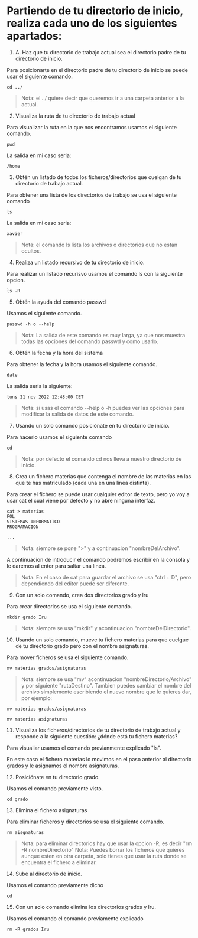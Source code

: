 # Partiendo de tu directorio de inicio, realiza cada uno de los siguientes apartados:

1. A. Haz que tu directorio de trabajo actual sea el directorio padre de tu directorio de inicio.

Para posicionarte en el directorio padre de tu directorio de inicio se puede usar el siguiente comando.

~~~
cd ../
~~~

>Nota: el ../  quiere decir que queremos ir a una carpeta anterior a la actual.

2. Visualiza la ruta de tu directorio de trabajo actual

Para visualizar la ruta en la que nos encontramos usamos el siguiente comando.

~~~
pwd
~~~

La salida en mi caso seria:
~~~
/home
~~~

3. Obtén un listado de todos los ficheros/directorios que cuelgan de tu directorio de trabajo actual.

Para obtener una lista de los directorios de trabajo se usa el siguiente comando

~~~
ls
~~~
La salida en mi caso seria: 
~~~
xavier
~~~
>Nota: el comando ls lista los archivos o directorios que no estan ocultos.

4. Realiza un listado recursivo de tu directorio de inicio.

Para realizar un listado recurisvo usamos el comando ls con la siguiente opcion.

~~~
ls -R
~~~

5. Obtén la ayuda del comando passwd

Usamos el siguiente comando.

~~~
passwd -h o --help
~~~ 

>Nota: La salida de este comando es muy larga, ya que nos muestra todas las opciones del comando passwd y como usarlo.

6. Obtén la fecha y la hora del sistema

Para obtener la fecha y la hora usamos el siguiente comando.

~~~
date 
~~~

La salida seria la siguiente:
~~~
luns 21 nov 2022 12:48:00 CET
~~~
>Nota: si usas el comando --help o -h puedes ver las opciones para modificar la salida de datos de este comando.

7. Usando un solo comando posiciónate en tu directorio de inicio.

Para hacerlo usamos el siguiente comando

~~~
cd 
~~~

>Nota: por defecto el comando cd nos lleva a nuestro directorio de inicio.

8. Crea un fichero materias que contenga el nombre de las materias en las que te has matriculado (cada una en una línea distinta).

Para crear el fichero se puede usar cualquier editor de texto, pero yo voy a usar cat el cual viene por defecto y no abre ninguna interfaz.

~~~ 
cat > materias
FOL
SISTEMAS INFORMATICO
PROGRAMACION

...
~~~

>Nota: siempre se pone ">" y a continuacion "nombreDelArchivo".

A continuacion de introducir el comando podremos escribir en la consola y le daremos al enter para saltar una linea.

>Nota: En el caso de cat para guardar el archivo se usa "ctrl + D", pero dependiendo del editor puede ser diferente.

9. Con un solo comando, crea dos directorios grado y lru

Para crear directorios se usa el siguiente comando.

~~~
mkdir grado Iru
~~~ 

>Nota: siempre se usa "mkdir" y acontinuacion "nombreDelDirectorio".

10. Usando un solo comando, mueve tu fichero materias para que cuelgue de tu directorio grado pero con el nombre asignaturas.

Para mover ficheros se usa el siguiente comando.

~~~
mv materias grados/asignaturas
~~~

>Nota: siempre se usa "mv" acontinuacion "nombreDirectorio/Archivo" y por siguiente "rutaDestino". Tambien puedes cambiar el nombre del archivo simplemente escribiendo el nuevo nombre que le quieres dar, por ejemplo:

~~~
mv materias grados/asignaturas

mv materias asignaturas
~~~

11. Visualiza los ficheros/directorios de tu directorio de trabajo actual y responde a la siguiente cuestión: ¿dónde está tu fichero materias?

Para visualiar usamos el comando previanmente explicado "ls".

En este caso el fichero materias lo movimos en el paso anterior al directorio grados y le asignamos el nombre asignaturas.

12. Posiciónate en tu directorio grado.

Usamos el comando previamente visto.

~~~
cd grado
~~~ 


13. Elimina el fichero asignaturas

Para eliminar ficheros y directorios se usa el siguiente comando.

~~~
rm aisgnaturas
~~~

>Nota: para eliminar directorios hay que usar la opcion -R, es decir "rm -R nombreDirectorio"
>Nota: Puedes borrar los ficheros que quieres aunque esten en otra carpeta, solo tienes que usar la ruta donde se encuentra el fichero a eliminar.

14. Sube al directorio de inicio.

Usamos el comando previamente dicho

~~~
cd
~~~

15. Con un solo comando elimina los directorios grados y Iru.

Usamos el comando el comando previamente explicado

~~~
rm -R grados Iru
~~~
